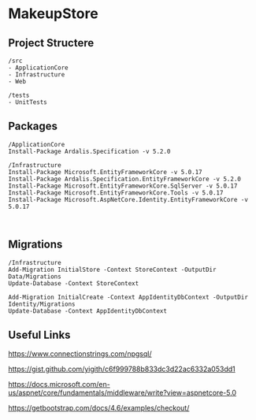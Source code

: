 # MakeupStore

## Project Structere

```
/src
- ApplicationCore
- Infrastructure
- Web

/tests
- UnitTests
```
## Packages

```
/ApplicationCore
Install-Package Ardalis.Specification -v 5.2.0

/Infrastructure
Install-Package Microsoft.EntityFrameworkCore -v 5.0.17
Install-Package Ardalis.Specification.EntityFrameworkCore -v 5.2.0
Install-Package Microsoft.EntityFrameworkCore.SqlServer -v 5.0.17
Install-Package Microsoft.EntityFrameworkCore.Tools -v 5.0.17
Install-Package Microsoft.AspNetCore.Identity.EntityFrameworkCore -v 5.0.17



```
## Migrations
```
/Infrastructure
Add-Migration InitialStore -Context StoreContext -OutputDir Data/Migrations
Update-Database -Context StoreContext

Add-Migration InitialCreate -Context AppIdentityDbContext -OutputDir Identity/Migrations
Update-Database -Context AppIdentityDbContext

```

## Useful Links
https://www.connectionstrings.com/npgsql/

https://gist.github.com/yigith/c6f999788b833dc3d22ac6332a053dd1

https://docs.microsoft.com/en-us/aspnet/core/fundamentals/middleware/write?view=aspnetcore-5.0

https://getbootstrap.com/docs/4.6/examples/checkout/